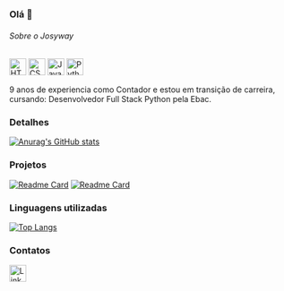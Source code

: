 ### Olá 👋

###### Sobre o Josyway
<img src='https://img.shields.io/badge/HTML-0077B5?style=for-the-badge&logo=html&logoColor=white' alt='HTML' height='30'> <img src='https://img.shields.io/badge/CSS-0077B5?style=for-the-badge&logo=css&logoColor=white' alt='CSS' height='30'>
<img src='https://img.shields.io/badge/JavaScript-0077B5?style=for-the-badge&logo=javascript&logoColor=white' alt='JavaScript' height='30'>
<img src='https://img.shields.io/badge/Python-0077B5?style=for-the-badge&logo=python&logoColor=white' alt='Python' height='30'>


9 anos de experiencia como Contador e estou em transição de carreira, cursando: Desenvolvedor Full Stack Python pela Ebac.

### Detalhes

[![Anurag's GitHub stats](https://github-readme-stats.vercel.app/api?username=Josyway&show_icons=true&theme=dark)](https://github.com/anuraghazra/github-readme-stats)

### Projetos

[![Readme Card](https://github-readme-stats.vercel.app/api/pin/?username=Josyway&repo=Way_Contabilidade&theme=dark)](https://github.com/anuraghazra/github-readme-stats)
[![Readme Card](https://github-readme-stats.vercel.app/api/pin/?username=Josyway&repo=clone_disneyplus=dark)](https://github.com/anuraghazra/github-readme-stats)


### Linguagens utilizadas

[![Top Langs](https://github-readme-stats.vercel.app/api/top-langs/?username=Josyway&layout=compact)](https://github.com/anuraghazra/github-readme-stats)

### Contatos

[<img src='https://img.shields.io/badge/LinkedIn-0077B5?style=for-the-badge&logo=linkedin&logoColor=white' alt='Linkedin' height='30'>](https://www.linkedin.com/in/josyway-paulo/)
